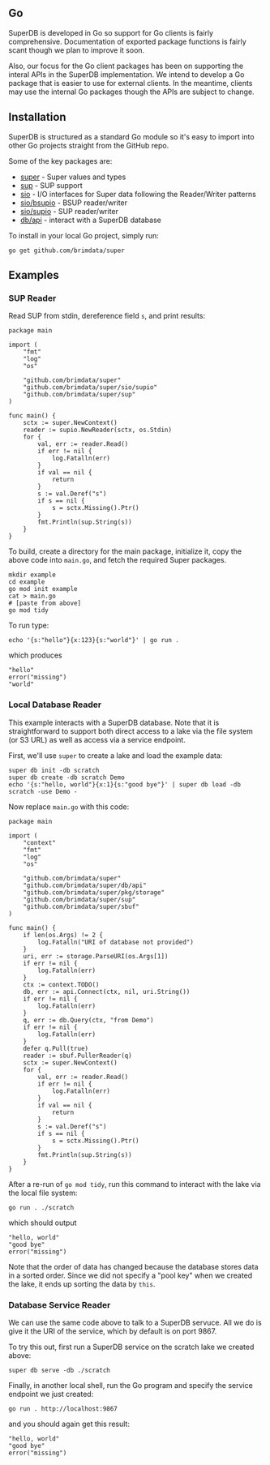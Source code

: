 ## Go

SuperDB is developed in Go so support for Go clients is
fairly comprehensive.  Documentation of exported
package functions is fairly scant though we plan to improve it soon.

Also, our focus for the Go client packages has been on supporting
the interal APIs in the SuperDB implementation.  We intend to develop
a Go package that is easier to use for external clients.  In the meantime,
clients may use the internal Go packages though the APIs are subject to change.

## Installation

SuperDB is structured as a standard Go module so it's easy to import into
other Go projects straight from the GitHub repo.

Some of the key packages are:

* [super](https://pkg.go.dev/github.com/brimdata/super) - Super values and types
* [sup](https://pkg.go.dev/github.com/brimdata/super/sup) - SUP support
* [sio](https://pkg.go.dev/github.com/brimdata/super/sio) - I/O interfaces for Super data following the Reader/Writer patterns
* [sio/bsupio](https://pkg.go.dev/github.com/brimdata/super/sio/bsupio) - BSUP reader/writer
* [sio/supio](https://pkg.go.dev/github.com/brimdata/super/sio/supio) - SUP reader/writer
* [db/api](https://pkg.go.dev/github.com/brimdata/super/db/api) - interact with a SuperDB database

To install in your local Go project, simply run:
```
go get github.com/brimdata/super
```

## Examples

### SUP Reader

Read SUP from stdin, dereference field `s`, and print results:
```mdtest-go-example
package main

import (
	"fmt"
	"log"
	"os"

	"github.com/brimdata/super"
	"github.com/brimdata/super/sio/supio"
	"github.com/brimdata/super/sup"
)

func main() {
	sctx := super.NewContext()
	reader := supio.NewReader(sctx, os.Stdin)
	for {
		val, err := reader.Read()
		if err != nil {
			log.Fatalln(err)
		}
		if val == nil {
			return
		}
		s := val.Deref("s")
		if s == nil {
			s = sctx.Missing().Ptr()
		}
		fmt.Println(sup.String(s))
	}
}
```
To build, create a directory for the main package, initialize it,
copy the above code into `main.go`, and fetch the required Super packages.
```
mkdir example
cd example
go mod init example
cat > main.go
# [paste from above]
go mod tidy
```
To run type:
```
echo '{s:"hello"}{x:123}{s:"world"}' | go run .
```
which produces
```
"hello"
error("missing")
"world"
```

### Local Database Reader

This example interacts with a SuperDB database.  Note that it is straightforward
to support both direct access to a lake via the file system (or S3 URL) as well
as access via a service endpoint.

First, we'll use `super` to create a lake and load the example data:
```
super db init -db scratch
super db create -db scratch Demo
echo '{s:"hello, world"}{x:1}{s:"good bye"}' | super db load -db scratch -use Demo -
```
Now replace `main.go` with this code:
```mdtest-go-example
package main

import (
	"context"
	"fmt"
	"log"
	"os"

	"github.com/brimdata/super"
	"github.com/brimdata/super/db/api"
	"github.com/brimdata/super/pkg/storage"
	"github.com/brimdata/super/sup"
	"github.com/brimdata/super/sbuf"
)

func main() {
	if len(os.Args) != 2 {
		log.Fatalln("URI of database not provided")
	}
	uri, err := storage.ParseURI(os.Args[1])
	if err != nil {
		log.Fatalln(err)
	}
	ctx := context.TODO()
	db, err := api.Connect(ctx, nil, uri.String())
	if err != nil {
		log.Fatalln(err)
	}
	q, err := db.Query(ctx, "from Demo")
	if err != nil {
		log.Fatalln(err)
	}
	defer q.Pull(true)
	reader := sbuf.PullerReader(q)
	sctx := super.NewContext()
	for {
		val, err := reader.Read()
		if err != nil {
			log.Fatalln(err)
		}
		if val == nil {
			return
		}
		s := val.Deref("s")
		if s == nil {
			s = sctx.Missing().Ptr()
		}
		fmt.Println(sup.String(s))
	}
}
```
After a re-run of `go mod tidy`, run this command to interact with the lake via
the local file system:
```
go run . ./scratch
```
which should output
```
"hello, world"
"good bye"
error("missing")
```
Note that the order of data has changed because the database stores data
in a sorted order.  Since we did not specify a "pool key" when we created
the lake, it ends up sorting the data by `this`.

### Database Service Reader

We can use the same code above to talk to a SuperDB servuce.  All we do is
give it the URI of the service, which by default is on port 9867.

To try this out, first run a SuperDB service on the scratch lake we created
above:
```
super db serve -db ./scratch
```
Finally, in another local shell, run the Go program and specify the service
endpoint we just created:
```
go run . http://localhost:9867
```
and you should again get this result:
```
"hello, world"
"good bye"
error("missing")
```
